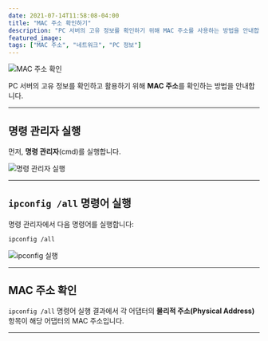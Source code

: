 ```yaml
---
date: 2021-07-14T11:58:08-04:00
title: "MAC 주소 확인하기"
description: "PC 서버의 고유 정보를 확인하기 위해 MAC 주소를 사용하는 방법을 안내합니다."
featured_image: 
tags: ["MAC 주소", "네트워크", "PC 정보"]
---
```


![MAC 주소 확인](https://github.com/user-attachments/assets/f8404547-9de5-4a25-bc89-ccc381f47fdf)

PC 서버의 고유 정보를 확인하고 활용하기 위해 **MAC 주소**를 확인하는 방법을 안내합니다.

---

## 명령 관리자 실행

먼저, **명령 관리자**(cmd)를 실행합니다.

![명령 관리자 실행](https://github.com/user-attachments/assets/8732e630-b4f6-4458-87ae-1ff23a7d23d1)

---

## `ipconfig /all` 명령어 실행

명령 관리자에서 다음 명령어를 실행합니다:

```bash
ipconfig /all
```

![ipconfig 실행](https://github.com/user-attachments/assets/4c057267-956c-4644-a16d-5c29b716ed6f)

---

## MAC 주소 확인

`ipconfig /all` 명령어 실행 결과에서 각 어댑터의 **물리적 주소(Physical Address)** 항목이 해당 어댑터의 MAC 주소입니다.

---

